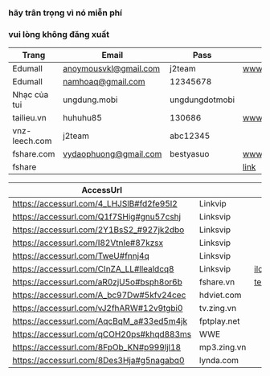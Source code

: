 ### hãy trân trọng vì nó miễn phí
### vui lòng không đăng xuất

Trang         | Email                 | Pass            | nguồn |
--------------|-----------------------|-----------------|-------|
Edumall       | anoymousvkl@gmail.com | j2team          | www.fb.com/429143117417814
Edumall       | namhoaq@gmail.com     | 12345678        |
Nhạc của tui  | ungdung.mobi          | ungdungdotmobi  |
tailieu.vn    | huhuhu85              | 130686          | www.fb.com/454106888254770
vnz-leech.com | j2team				  | abc12345
fshare.com	  |	vydaophuong@gmail.com |	bestyasuo		| www.fb.com/477284892603636
fshare        |                       |                 | [link](https://docs.google.com/document/d/15M00KhjFQfQvIpG5UFtOSm5RxOK28ce9LosOpHiH0Yw/edit)

|AccessUrl|   | Tài khoản | Nguồn |
|---------|---|---|---|
https://accessurl.com/4_LHJSlB#fd2fe95l2 | Linkvip           | |
https://accessurl.com/Q1f7SHig#gnu57cshj | Linksvip          |
https://accessurl.com/2Y1BsS2_#927jk2dbo | Linksvip          |
https://accessurl.com/I82VtnIe#87kzsx    | Linksvip          | 
https://accessurl.com/TweU#fnnj4q        | Linksvip          | 
https://accessurl.com/CInZA_LL#llealdcq8 | Linksvip          | iloveyou_0071412@yahoo.com | [nguồn](https://fb.com/461036374228488)
https://accessurl.com/aR0zjU5o#bsph8or6b | fshare.vn         | tewisken@gmail.com         | [nguồn](https://fb.com/479077769091015)
https://accessurl.com/A_bc97Dw#5kfv24cec | hdviet.com        | | [nguồn](https://fb.com/473832032948922)
https://accessurl.com/vJ2fhARW#12v9tgbi0 | tv.zing.vn        | | [nguồn](https://fb.com/471268223205303)
https://accessurl.com/AqcBqM_a#33ed5m4jk | fptplay.net       | | [nguồn](https://fb.com/471269626538496)
https://accessurl.com/qCOH20ps#khqd883ms | WWE               |
https://accessurl.com/8FpOb_KN#p999ljl18 | mp3.zing.vn       | | [nguồn](https://fb.com/471663566499102)
https://accessurl.com/8Des3Hja#g5nagabq0 | lynda.com		     | | [nguồn](https://fb.com/478643662467759)
